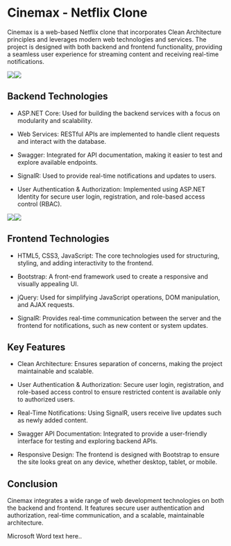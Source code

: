 # Cinemax - Netflix Clone

Cinemax is a web-based Netflix clone that incorporates Clean Architecture principles and leverages modern web technologies and services. The project is designed with both backend and frontend functionality, providing a seamless user experience for streaming content and receiving real-time notifications.

  

![](https://lh7-rt.googleusercontent.com/docsz/AD_4nXeY8iO6oa8vjjBgEfTdN1uG-zidbNs8hAuCTwQAk0b_pQYzeje1k5UcnRz65fVachdxsYaC2fWzQwVzjd5j4oR7gwKzpSF9V4f2fX0105aj1I6fn29NkeDI-YNs8xwVKeXIEh5Z3LpOFFkzlXrFZS7qzi2J?key=6Tuv1uMUshPvb9aZl76Q_w)![](https://lh7-rt.googleusercontent.com/docsz/AD_4nXfyN-tDrZg2cv8Fz-BNI-hpZSrbqHum3EbJD7OXH5NZ4p4ki-Fzj2S-JrHtHBCHOxbCJAMZDm0gs0xZtn1sY14KnT3lVI38rIfqY-z1_le0kjz9G8VeerEyziGSn_xaf7fRqZuwSiRxFmHhDRhhmk9q0yt4?key=6Tuv1uMUshPvb9aZl76Q_w)

  

## Backend Technologies

-   ASP.NET Core: Used for building the backend services with a focus on modularity and scalability.
    
-   Web Services: RESTful APIs are implemented to handle client requests and interact with the database.
    
-   Swagger: Integrated for API documentation, making it easier to test and explore available endpoints.
    
-   SignalR: Used to provide real-time notifications and updates to users.
    
-   User Authentication & Authorization: Implemented using ASP.NET Identity for secure user login, registration, and role-based access control (RBAC).
    

  

![](https://lh7-rt.googleusercontent.com/docsz/AD_4nXdRK3c9gm0m2qxMK8RBGE-eP03iGNT9G6zSBIl77gsKVZEZMjsF6dfGzCH7ltoOIitQewl-ZnmBQXTnV1w1ZEdMvV1LsxftxWxFMFbk8dc9AqGyz4wc88Zo1uDjCvDqyQrsfAnssaZl6YD8wdS6yhaEu81c?key=6Tuv1uMUshPvb9aZl76Q_w)![](https://lh7-rt.googleusercontent.com/docsz/AD_4nXfHCJVhseSULlMLbGFQQ6QdeIPg8IJ0tf5QtOCPg1N-BtVSrCrulfyh-ILkEAJ608cU8gnjUEwT1-UjxXfHGJPU8Z7lO-tnP5QnfvR5Op0QmhckSN-1hJhIsOTTwJiFf_jJSbhf9wZKdRMFn1P9yTYpKmyy?key=6Tuv1uMUshPvb9aZl76Q_w)

  

## Frontend Technologies

-   HTML5, CSS3, JavaScript: The core technologies used for structuring, styling, and adding interactivity to the frontend.
    
-   Bootstrap: A front-end framework used to create a responsive and visually appealing UI.
    
-   jQuery: Used for simplifying JavaScript operations, DOM manipulation, and AJAX requests.
    
-   SignalR: Provides real-time communication between the server and the frontend for notifications, such as new content or system updates.
    

  

## Key Features

-   Clean Architecture: Ensures separation of concerns, making the project maintainable and scalable.
    
-   User Authentication & Authorization: Secure user login, registration, and role-based access control to ensure restricted content is available only to authorized users.
    
-   Real-Time Notifications: Using SignalR, users receive live updates such as newly added content.
    
-   Swagger API Documentation: Integrated to provide a user-friendly interface for testing and exploring backend APIs.
    
-   Responsive Design: The frontend is designed with Bootstrap to ensure the site looks great on any device, whether desktop, tablet, or mobile.
    

## Conclusion

Cinemax integrates a wide range of web development technologies on both the backend and frontend. It features secure user authentication and authorization, real-time communication, and a scalable, maintainable architecture.

  

Microsoft Word text here..
